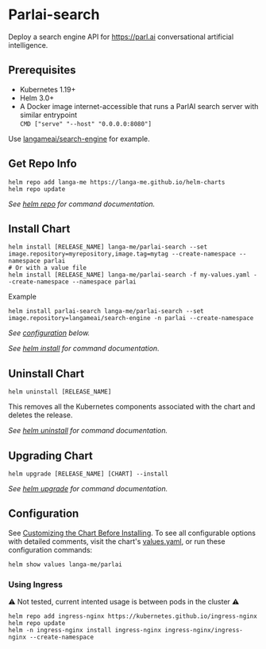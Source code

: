 # Parlai-search

Deploy a search engine API for https://parl.ai conversational artificial intelligence.

## Prerequisites

- Kubernetes 1.19+
- Helm 3.0+
- A Docker image internet-accessible that runs a ParlAI search server with similar entrypoint  
`CMD ["serve" "--host" "0.0.0.0:8080"]`

Use [langameai/search-engine](https://hub.docker.com/repository/docker/langameai/search-engine) for example.

## Get Repo Info

```console
helm repo add langa-me https://langa-me.github.io/helm-charts
helm repo update
```

_See [helm repo](https://helm.sh/docs/helm/helm_repo/) for command documentation._

## Install Chart

```console
helm install [RELEASE_NAME] langa-me/parlai-search --set image.repository=myrepository,image.tag=mytag --create-namespace --namespace parlai
# Or with a value file
helm install [RELEASE_NAME] langa-me/parlai-search -f my-values.yaml --create-namespace --namespace parlai
```

Example

```
helm install parlai-search langa-me/parlai-search --set image.repository=langameai/search-engine -n parlai --create-namespace
```

_See [configuration](#configuration) below._

_See [helm install](https://helm.sh/docs/helm/helm_install/) for command documentation._

## Uninstall Chart

```console
helm uninstall [RELEASE_NAME]
```

This removes all the Kubernetes components associated with the chart and deletes the release.

_See [helm uninstall](https://helm.sh/docs/helm/helm_uninstall/) for command documentation._

## Upgrading Chart

```console
helm upgrade [RELEASE_NAME] [CHART] --install
```

_See [helm upgrade](https://helm.sh/docs/helm/helm_upgrade/) for command documentation._

## Configuration

See [Customizing the Chart Before Installing](https://helm.sh/docs/intro/using_helm/#customizing-the-chart-before-installing). To see all configurable options with detailed comments, visit the chart's [values.yaml](./values.yaml), or run these configuration commands:

```console
helm show values langa-me/parlai
```

### Using Ingress

⚠️ Not tested, current intented usage is between pods in the cluster ⚠️

```console
helm repo add ingress-nginx https://kubernetes.github.io/ingress-nginx
helm repo update
helm -n ingress-nginx install ingress-nginx ingress-nginx/ingress-nginx --create-namespace
```